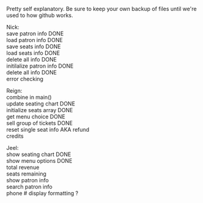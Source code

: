 Pretty self explanatory. Be sure to keep your own backup of files until we're used to how github works.  
  
Nick:  
save patron info DONE  
load patron info DONE  
save seats info DONE  
load seats info DONE  
delete all info DONE  
initilalize patron info DONE  
delete all info DONE  
error checking

Reign:  
combine in main()       
update seating chart DONE  
initialize seats array DONE  
get menu choice DONE  
sell group of tickets DONE  
reset single seat info AKA refund  
credits  

Jeel:  
show seating chart  DONE  
show menu options  DONE  
total revenue  
seats remaining  
show patron info  
search patron info  
phone # display formatting ?  
